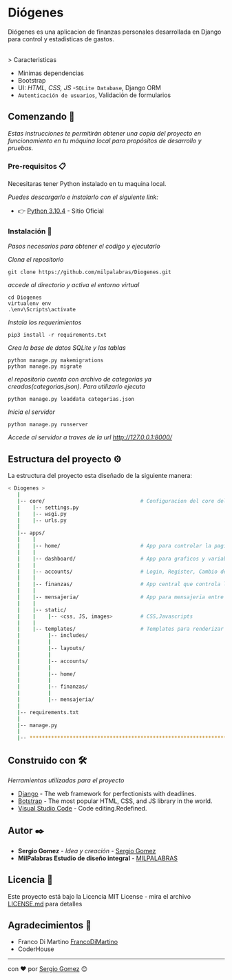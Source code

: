 # Diógenes

Diógenes es una aplicacion de finanzas personales desarrollada en Django para control y estadisticas de gastos.

<br />
> Caracteristicas

- Minimas dependencias
- Bootstrap
- UI: _HTML, CSS, JS_ 
-`SQLite Database`, Django ORM
- `Autenticación de usuarios`, Validación de formularios


## Comenzando 🚀

_Estas instrucciones te permitirán obtener una copia del proyecto en funcionamiento en tu máquina local para propósitos de desarrollo y pruebas._


### Pre-requisitos 📋

Necesitaras tener Python instalado en tu maquina local.

_Puedes descargarlo e instalarlo con el siguiente link:_
- 👉 [Python 3.10.4](https://www.python.org/downloads/release/python-3104/) - Sitio Oficial


### Instalación 🔧

_Pasos necesarios para obtener el codigo y ejecutarlo_

_Clona el repositorio_
```
git clone https://github.com/milpalabras/Diogenes.git
```

_accede al directorio y activa el entorno virtual_
```
cd Diogenes
virtualenv env
.\env\Scripts\activate
```

_Instala los requerimientos_
```
pip3 install -r requirements.txt
```

_Crea la base de datos SQLite y las tablas_
```
python manage.py makemigrations
python manage.py migrate
```

_el repositorio cuenta con archivo de categorias ya creadas(categorias.json). Para utilizarlo ejecuta_
```
python manage.py loaddata categorias.json
```

_Inicia el servidor_
```
python manage.py runserver
```

_Accede al servidor a traves de la url http://127.0.0.1:8000/_

## Estructura del proyecto ⚙️

La estructura del proyecto esta diseñado de la siguiente manera:

```bash
< Diogenes >
   |
   |-- core/                               # Configuracion del core del sistio
   |    |-- settings.py                    
   |    |-- wsgi.py                        
   |    |-- urls.py                        
   |
   |-- apps/
   |    |
   |    |-- home/                          # App para controlar la pagina de inicio
   |    |    
   |    |-- dashboard/                     # App para graficos y variables del inicio
   |    |    
   |    |-- accounts/                      # Login, Register, Cambio de contraseña
   |    |
   |    |-- finanzas/                      # App central que controla los registros, cuentas, categorias
   |    |    
   |    |-- mensajeria/                    # App para mensajeria entre usuarios
   |    |
   |    |-- static/
   |    |    |-- <css, JS, images>         # CSS,Javascripts 
   |    |
   |    |-- templates/                     # Templates para renderizar las paginas
   |         |-- includes/                 
   |         |
   |         |-- layouts/                  
   |         |
   |         |-- accounts/                 
   |         |
   |         |-- home/                     
   |         |
   |         |-- finanzas/                 
   |         |
   |         |-- mensajeria/               
   |
   |-- requirements.txt                     
   |
   |-- manage.py                            
   |
   |-- ************************************************************************
```




## Construido con 🛠️

_Herramientas utilizadas para el proyecto_

* [Django](https://www.djangoproject.com/) - The web framework for perfectionists with deadlines.
* [Botstrap](https://getbootstrap.com/) - The most popular HTML, CSS, and JS library in the world.
* [Visual Studio Code](https://code.visualstudio.com/) - Code editing.Redefined.


## Autor ✒️


* **Sergio Gomez** - *Idea y creación* - [Sergio Gomez](https://github.com/milpalabras)
* **MilPalabras Estudio de diseño integral** - [MILPALABRAS](http://milpalabras.com.ar/)


## Licencia 📄

Este proyecto está bajo la Licencia MIT License - mira el archivo [LICENSE.md](LICENSE.md) para detalles

## Agradecimientos  🎁

* Franco Di Martino [FrancoDiMartino](https://github.com/FrancoDiMartino)
* CoderHouse 

---
con ❤️ por [Sergio Gomez](https://github.com/milpalabras) 😊